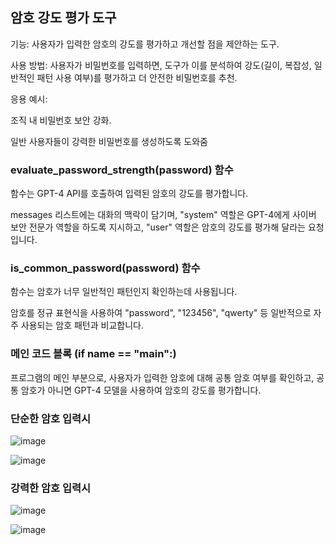 ## 암호 강도 평가 도구

기능: 사용자가 입력한 암호의 강도를 평가하고 개선할 점을 제안하는 도구.

사용 방법: 사용자가 비밀번호를 입력하면, 도구가 이를 분석하여 강도(길이, 복잡성, 일반적인 패턴 사용 여부)를 평가하고 더 안전한 비밀번호를 추천.

응용 예시:

조직 내 비밀번호 보안 강화.

일반 사용자들이 강력한 비밀번호를 생성하도록 도와줌

###  evaluate_password_strength(password) 함수

함수는 GPT-4 API를 호출하여 입력된 암호의 강도를 평가합니다.

messages 리스트에는 대화의 맥락이 담기며, "system" 역할은 GPT-4에게 사이버 보안 전문가 역할을 하도록 지시하고, "user" 역할은 암호의 강도를 평가해 달라는 요청입니다.

### is_common_password(password) 함수

함수는 암호가 너무 일반적인 패턴인지 확인하는데 사용됩니다.

암호를 정규 표현식을 사용하여 "password", "123456", "qwerty" 등 일반적으로 자주 사용되는 암호 패턴과 비교합니다.

### 메인 코드 블록 (if __name__ == "__main__":) 

프로그램의 메인 부분으로, 사용자가 입력한 암호에 대해 공통 암호 여부를 확인하고, 공통 암호가 아니면 GPT-4 모델을 사용하여 암호의 강도를 평가합니다.

### 단순한 암호 입력시
![image](https://github.com/user-attachments/assets/3fd87d24-2680-4d6f-918b-f8ff00246bbb)

![image](https://github.com/user-attachments/assets/27453fa1-3be2-4e70-bf33-b93bdeecabcc)


### 강력한 암호 입력시
![image](https://github.com/user-attachments/assets/34e13eb8-5cab-427c-89a2-7046e6fbcab7)

![image](https://github.com/user-attachments/assets/cc4775e0-6abc-4623-b573-2a0ae0e96597)

